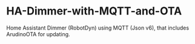 # HA-Dimmer-with-MQTT-and-OTA
Home Assistant Dimmer (RobotDyn) using MQTT (Json v6), that includes ArudinoOTA for updating.
